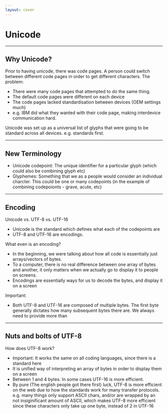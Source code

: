 ```yaml
---
layout: cover
---
```


# Unicode

---

## Why Unicode?

Prior to having unicode, there was code pages. A person could switch between different code pages in order to get different characters. The problem:
- There were many code pages that attempted to do the same thing.
- The default code pages were different on each device
- The code pages lacked standardisation between devices (OEM settings much)
- e.g. IBM did what they wanted with their code page, making interdevice communication hard.

Unicode was set up as a universal list of glyphs that were going to be standard across all devices. e.g. standards first.

---

## New Terminology


- Unicode codepoint: The unique identifier for a particular glyph (which could also be combining glyph etc)
- Glyphemes: Something that we as a people would consider an individual charcter. This could be one or many codepoints (in the example of combining codepoionts - grave, acute, etc)

---

## Encoding

Unicode vs. UTF-8 vs. UTF-16
- Unicode is the standard which defines what each of the codepoints are
- UTF-8 and UTF-16 are encodings.

What even is an encoding?
- In the beginning, we were talking about how all code is essentially just arrays/vectors of bytes.
- To a computer, there is no real difference between one array of bytes and another, it only matters when we actually go to display it to people on screens.
- Encodings are essentially ways for us to decode the bytes, and display it on a screen

Important:

- Both UTF-8 and UTF-16 are composed of multiple bytes. The first byte generally dictates how many subsequent bytes there are. We always need to provide more than

---

## Nuts and bolts of UTF-8

How does UTF-8 work?
- Important: It works the same on all coding languages, since there is a standard here
- It is unified way of interpreting an array of bytes in order to display them on a screen
- Between 1 and 4 bytes. In some cases UTF-16 is more efficient.
- By pure (The english people got there first) luck, UTF-8 is more efficient on the web due to how the standards work for many transfer protocols. e.g. many things only support ASCII chars, and/or are wrapped by an not insiginificant amount of ASCII, which makes UTF-8 more efficient since these characters only take up one byte, instead of 2 in UTF-16

